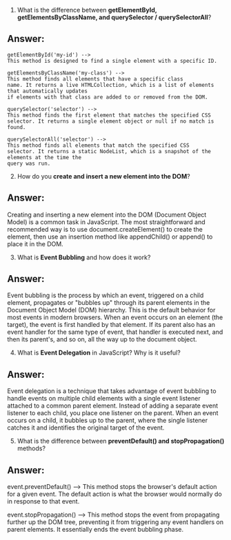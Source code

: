 1. What is the difference between **getElementById, getElementsByClassName, and querySelector /
   querySelectorAll**?

## Answer:

    getElementById('my-id') -->
    This method is designed to find a single element with a specific ID.

    getElementsByClassName('my-class') -->
    This method finds all elements that have a specific class
    name. It returns a live HTMLCollection, which is a list of elements that automatically updates
    if elements with that class are added to or removed from the DOM.

    querySelector('selector') -->
    This method finds the first element that matches the specified CSS
    selector. It returns a single element object or null if no match is found.

    querySelectorAll('selector') -->
    This method finds all elements that match the specified CSS
    selector. It returns a static NodeList, which is a snapshot of the elements at the time the
    query was run.

2. How do you **create and insert a new element into the DOM**?

## Answer:

Creating and inserting a new element into the DOM (Document Object Model) is a common task in
JavaScript. The most straightforward and recommended way is to use document.createElement() to
create the element, then use an insertion method like appendChild() or append() to place it in
the DOM.

3. What is **Event Bubbling** and how does it work?

## Answer:

Event bubbling is the process by which an event, triggered on a child element, propagates or
"bubbles up" through its parent elements in the Document Object Model (DOM) hierarchy. This is
the default behavior for most events in modern browsers.
When an event occurs on an element (the target), the event is first handled by that element. If
its parent also has an event handler for the same type of event, that handler is executed next,
and then its parent's, and so on, all the way up to the document object.

4. What is **Event Delegation** in JavaScript? Why is it useful?

## Answer:

Event delegation is a technique that takes advantage of event bubbling to handle events on
multiple child elements with a single event listener attached to a common parent element. Instead
of adding a separate event listener to each child, you place one listener on the parent. When an
event occurs on a child, it bubbles up to the parent, where the single listener catches it and
identifies the original target of the event.

5. What is the difference between **preventDefault() and stopPropagation()** methods?

## Answer:

event.preventDefault() -->
This method stops the browser's default action for a given event. The default action is what the
browser would normally do in response to that event.

event.stopPropagation() -->
This method stops the event from propagating further up the DOM tree, preventing it from
triggering any event handlers on parent elements. It essentially ends the event bubbling phase.
